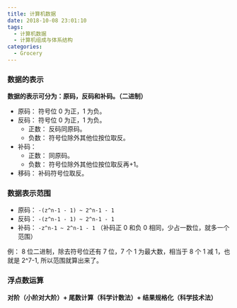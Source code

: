 ```yaml
---
title: 计算机数据
date: 2018-10-08 23:01:10
tags:
  - 计算机数据
  - 计算机组成与体系结构
categories:
  - Grocery
---
```


### 数据的表示

**数据的表示可分为：原码，反码和补码。（二进制）**

- 原码： 符号位 0 为正，1 为负。
- 反码： 符号位 0 为正，1 为负。
  - 正数： 反码同原码。
  - 负数： 符号位除外其他位按位取反。
- 补码：
  - 正数： 同原码。
  - 负数： 符号位除外其他位按位取反再+1。
- 移码： 补码符号位取反。

### 数据表示范围

- 原码： `-(z^n-1 - 1) ~ 2^n-1 - 1`
- 反码： `-(z^n-1 - 1) ~ 2^n-1 - 1`
- 补码： `-z^n-1 ~ 2^n-1 - 1` （补码正 0 和负 0 相同，少占一数位，就多一个范围）

例：
8 位二进制，除去符号位还有 7 位，7 个 1 为最大数，相当于 8 个 1 减 1，也就是 2^7-1, 所以范围就算出来了。

### 浮点数运算

**对阶（小阶对大阶）+ 尾数计算（科学计数法）+ 结果规格化（科学技术法）**
